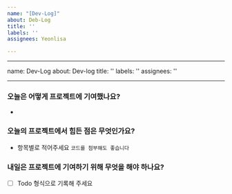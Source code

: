 ```yaml
---
name: "[Dev-Log]"
about: Deb-Log
title: ''
labels: ''
assignees: Yeonlisa

---
```


---
name: Dev-Log
about: Dev-log
title: ''
labels: ''
assignees: ''

---

### 오늘은 어떻게 프로젝트에 기여했나요?
*

### 오늘의 프로젝트에서 힘든 점은 무엇인가요?
* 항목별로 적어주세요 
`코드를 첨부해도 좋습니다`

### 내일은 프로젝트에 기여하기 위해 무엇을 해야 하나요?
- [ ] Todo 형식으로 기록해 주세요
